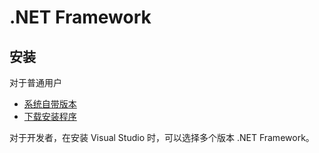 # .NET Framework

## 安装

对于普通用户

- [系统自带版本](https://docs.microsoft.com/en-us/dotnet/framework/migration-guide/versions-and-dependencies)
- [下载安装程序](https://www.microsoft.com/net/download/framework)

对于开发者，在安装 Visual Studio 时，可以选择多个版本 .NET Framework。
